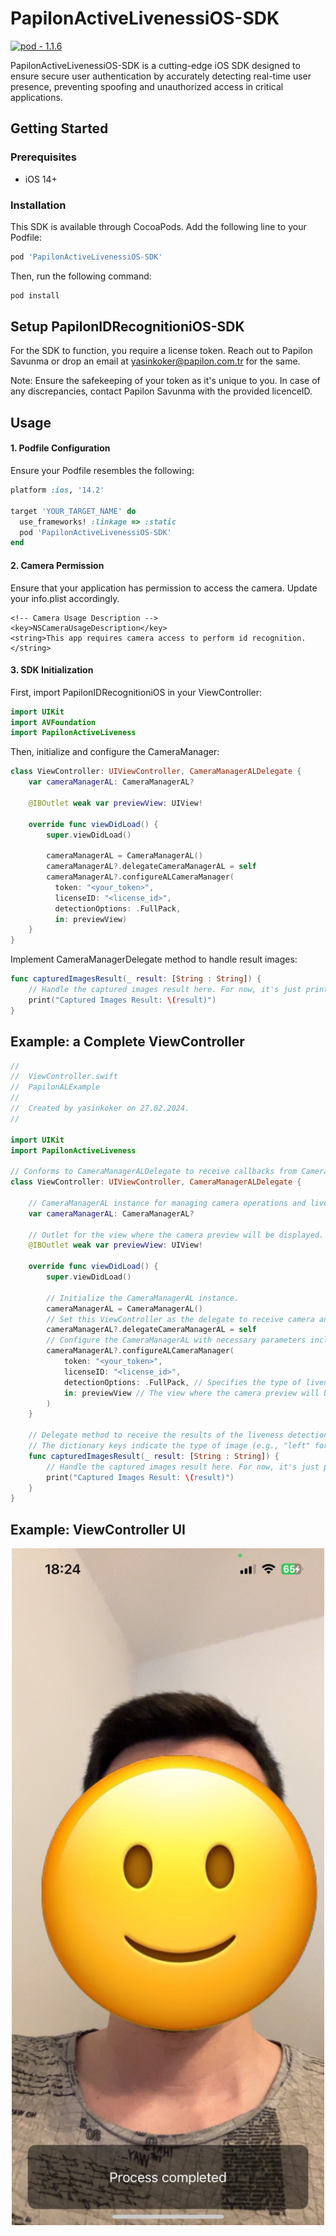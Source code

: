# PapilonActiveLivenessiOS-SDK

[![pod - 1.1.6](https://img.shields.io/badge/pod-1.1.6-blue)](https://cocoapods.org/)

PapilonActiveLivenessiOS-SDK is a cutting-edge iOS SDK designed to ensure secure user authentication by accurately detecting real-time user presence, preventing spoofing and unauthorized access in critical applications.

## Getting Started
### Prerequisites

- iOS 14+

### Installation

This SDK is available through CocoaPods. Add the following line to your Podfile:

```ruby
pod 'PapilonActiveLivenessiOS-SDK'
```

Then, run the following command:

```ruby
pod install
```

## Setup PapilonIDRecognitioniOS-SDK

For the SDK to function, you require a license token. Reach out to Papilon Savunma or drop an email at yasinkoker@papilon.com.tr for the same.

Note: Ensure the safekeeping of your token as it's unique to you. In case of any discrepancies, contact Papilon Savunma with the provided licenceID.

## Usage

#### 1. Podfile Configuration

Ensure your Podfile resembles the following:

```ruby
platform :ios, '14.2'

target 'YOUR_TARGET_NAME' do
  use_frameworks! :linkage => :static
  pod 'PapilonActiveLivenessiOS-SDK'
end
```

#### 2. Camera Permission

Ensure that your application has permission to access the camera. Update your info.plist accordingly.

    <!-- Camera Usage Description -->
    <key>NSCameraUsageDescription</key>
    <string>This app requires camera access to perform id recognition.</string>

#### 3. SDK Initialization

First, import PapilonIDRecognitioniOS in your ViewController:
```swift
import UIKit
import AVFoundation
import PapilonActiveLiveness
```

Then, initialize and configure the CameraManager:
```swift
class ViewController: UIViewController, CameraManagerALDelegate {
    var cameraManagerAL: CameraManagerAL?
    
    @IBOutlet weak var previewView: UIView!
    
    override func viewDidLoad() {
        super.viewDidLoad()
        
        cameraManagerAL = CameraManagerAL()
        cameraManagerAL?.delegateCameraManagerAL = self
        cameraManagerAL?.configureALCameraManager(
          token: "<your_token>", 
          licenseID: "<license_id>",
          detectionOptions: .FullPack, 
          in: previewView)
    }
}
```

Implement CameraManagerDelegate method to handle result images:
```swift
func capturedImagesResult(_ result: [String : String]) {
    // Handle the captured images result here. For now, it's just printed to the console.
    print("Captured Images Result: \(result)")
}
```

## Example: a Complete ViewController
```swift
//
//  ViewController.swift
//  PapilonALExample
//
//  Created by yasinkoker on 27.02.2024.
//

import UIKit
import PapilonActiveLiveness

// Conforms to CameraManagerALDelegate to receive callbacks from CameraManagerAL.
class ViewController: UIViewController, CameraManagerALDelegate {

    // CameraManagerAL instance for managing camera operations and liveness detection.
    var cameraManagerAL: CameraManagerAL?
    
    // Outlet for the view where the camera preview will be displayed.
    @IBOutlet weak var previewView: UIView!

    override func viewDidLoad() {
        super.viewDidLoad()
        
        // Initialize the CameraManagerAL instance.
        cameraManagerAL = CameraManagerAL()
        // Set this ViewController as the delegate to receive camera and liveness detection events.
        cameraManagerAL?.delegateCameraManagerAL = self
        // Configure the CameraManagerAL with necessary parameters including token, licenseID, detection options, and the preview view.
        cameraManagerAL?.configureALCameraManager(
            token: "<your_token>",
            licenseID: "<license_id>",
            detectionOptions: .FullPack, // Specifies the type of liveness detection to perform.
            in: previewView // The view where the camera preview will be displayed.
        )
    }
    
    // Delegate method to receive the results of the liveness detection as a dictionary of base64-encoded images.
    // The dictionary keys indicate the type of image (e.g., "left" for left rotation).
    func capturedImagesResult(_ result: [String : String]) {
        // Handle the captured images result here. For now, it's just printed to the console.
        print("Captured Images Result: \(result)")
    }
}
```

## Example: ViewController UI
<div style="text-align:center">
    <img src="example-al-ui.jpg" alt="Example UI" width="500">
</div>
